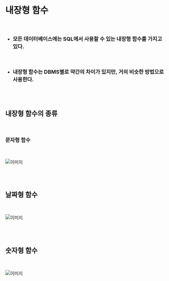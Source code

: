 # **내장형 함수**

<br>

* ### 모든 데이터베이스에는 SQL에서 사용할 수 있는 내장형 함수를 가지고 있다.

<br>

* ### 내장형 함수는 DBMS별로 약간의 차이가 있지만, 거의 비슷한 방법으로 사용한다.

<br><br>

## **내장형 함수의 종류**

<br>

### **문자형 함수**

<br>

![이미지](https://velog.velcdn.com/images/as979200/post/25e2417a-db46-4482-8c4d-e8b7eae1a50d/image.png)

<br><br>

## 날짜형 함수

<br>

![이미지](https://velog.velcdn.com/images/as979200/post/be39d07d-3861-4984-b372-9cebeadf75b3/image.png)

<br><br>

## 숫자형 함수

<br>

![이미지](https://velog.velcdn.com/images/as979200/post/68be0b05-2466-4e70-913a-1eafd0c5041d/image.png)

<br>